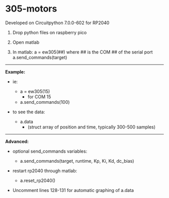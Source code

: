 # 305-motors

Developed on Circuitpython 7.0.0-602 for RP2040

1. Drop python files on raspberry pico
2. Open matlab

3. In matlab:
a = ew305(##)    where ## is the COM ## of the serial port
a.send_commands(target)











______________________
<b>Example:</b>

+ ie:
    + a = ew305(15)
        + for COM 15
    + a.send_commands(100)

+ to see the data:
    + a.data
        + (struct array of position and time, typically 300-500 samples)



______________________
<b>Advanced:</b>

+ optional send_commands variables:
    + a.send_commands(target, runtime, Kp, Ki, Kd, dc_bias)

+ restart rp2040 through matlab:
    + a.reset_rp2040()

+ Uncomment lines 128-131 for automatic graphing of a.data


